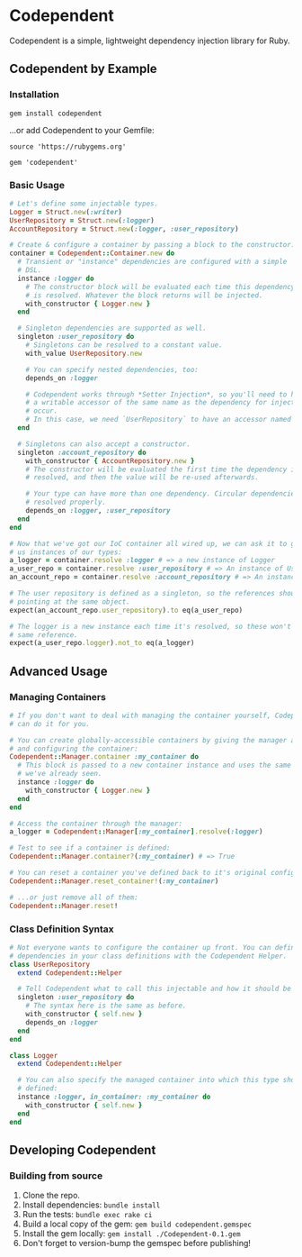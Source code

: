 # Codependent

Codependent is a simple, lightweight dependency injection library for Ruby.

## Codependent by Example

### Installation

```
gem install codependent
```

...or add Codependent to your Gemfile:

```
source 'https://rubygems.org'

gem 'codependent'
```

### Basic Usage

```ruby
# Let's define some injectable types.
Logger = Struct.new(:writer)
UserRepository = Struct.new(:logger)
AccountRepository = Struct.new(:logger, :user_repository)

# Create & configure a container by passing a block to the constructor:
container = Codependent::Container.new do
  # Transient or "instance" dependencies are configured with a simple
  # DSL.
  instance :logger do
    # The constructor block will be evaluated each time this dependency
    # is resolved. Whatever the block returns will be injected.
    with_constructor { Logger.new }
  end

  # Singleton dependencies are supported as well.
  singleton :user_repository do
    # Singletons can be resolved to a constant value.
    with_value UserRepository.new

    # You can specify nested dependencies, too:
    depends_on :logger

    # Codependent works through *Setter Injection*, so you'll need to have
    # a writable accessor of the same name as the dependency for injection to
    # occur.
    # In this case, we need `UserRepository` to have an accessor named `logger`.
  end

  # Singletons can also accept a constructor.
  singleton :account_repository do
    with_constructor { AccountRepository.new }
    # The constructor will be evaluated the first time the dependency is
    # resolved, and then the value will be re-used afterwards.

    # Your type can have more than one dependency. Circular dependencies are
    # resolved properly.
    depends_on :logger, :user_repository
  end
end

# Now that we've got our IoC container all wired up, we can ask it to give
# us instances of our types:
a_logger = container.resolve :logger # => a new instance of Logger
a_user_repo = container.resolve :user_repository # => An instance of UserRepository.
an_account_repo = container.resolve :account_repository # => An instance of Account Repository

# The user repository is defined as a singleton, so the references should be
# pointing at the same object.
expect(an_account_repo.user_repository).to eq(a_user_repo)

# The logger is a new instance each time it's resolved, so these won't be the
# same reference.
expect(a_user_repo.logger).not_to eq(a_logger)
```

## Advanced Usage

### Managing Containers

```ruby
# If you don't want to deal with managing the container yourself, Codependent
# can do it for you.

# You can create globally-accessible containers by giving the manager a name
# and configuring the container:
Codependent::Manager.container :my_container do
  # This block is passed to a new container instance and uses the same syntax
  # we've already seen.
  instance :logger do
    with_constructor { Logger.new }
  end
end

# Access the container through the manager:
a_logger = Codependent::Manager[:my_container].resolve(:logger)

# Test to see if a container is defined:
Codependent::Manager.container?(:my_container) # => True

# You can reset a container you've defined back to it's original configuration:
Codependent::Manager.reset_container!(:my_container)

# ...or just remove all of them:
Codependent::Manager.reset!
```

### Class Definition Syntax

```ruby
# Not everyone wants to configure the container up front. You can define your
# dependencies in your class definitions with the Codependent Helper.
class UserRepository
  extend Codependent::Helper

  # Tell Codependent what to call this injectable and how it should be resolved:
  singleton :user_repository do
    # The syntax here is the same as before.
    with_constructor { self.new }
    depends_on :logger
  end
end

class Logger
  extend Codependent::Helper

  # You can also specify the managed container into which this type should be
  # defined:
  instance :logger, in_container: :my_container do
    with_constructor { self.new }
  end
end
```

## Developing Codependent

### Building from source

1. Clone the repo.
2. Install dependencies: `bundle install`
3. Run the tests: `bundle exec rake ci`
4. Build a local copy of the gem: `gem build codependent.gemspec`
5. Install the gem locally: `gem install ./Codependent-0.1.gem`
6. Don't forget to version-bump the gemspec before publishing!
